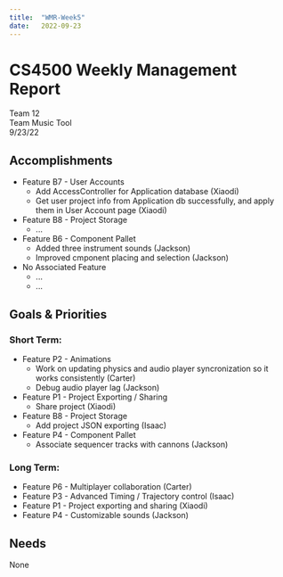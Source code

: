 ```yaml
---
title:  "WMR-Week5"
date:   2022-09-23
---
```

# CS4500 Weekly Management Report

Team 12 \
Team Music Tool \
9/23/22

## Accomplishments

- Feature B7 - User Accounts
  - Add AccessController for Application database (Xiaodi)
  - Get user project info from Application db successfully, and apply them in User Account page (Xiaodi)
- Feature B8 - Project Storage
  - ...
- Feature B6 - Component Pallet
  - Added three instrument sounds (Jackson)
  - Improved cmponent placing and selection (Jackson)
- No Associated Feature
  - ...
  - ...

## Goals & Priorities

### Short Term:
- Feature P2 - Animations
  - Work on updating physics and audio player syncronization so it works consistently (Carter)
  - Debug audio player lag (Jackson)
- Feature P1 - Project Exporting / Sharing 
  - Share project (Xiaodi)
- Feature B8 - Project Storage
  - Add project JSON exporting (Isaac)
- Feature P4 - Component Pallet
  - Associate sequencer tracks with cannons (Jackson)

### Long Term:
  - Feature P6 - Multiplayer collaboration (Carter)
  - Feature P3 - Advanced Timing / Trajectory control (Isaac)
  - Feature P1 - Project exporting and sharing (Xiaodi)
  - Feature P4 - Customizable sounds (Jackson)

## Needs

None
